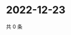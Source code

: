 # 2022-12-23

共 0 条

<!-- BEGIN WEIBO -->
<!-- 最后更新时间 Fri Dec 23 2022 05:12:00 GMT+0800 (China Standard Time) -->

<!-- END WEIBO -->
